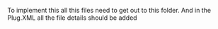To implement this all this files need to get out to this folder. And in the Plug.XML all the file details should be added